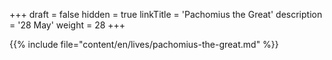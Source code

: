 +++
draft = false
hidden = true
linkTitle = 'Pachomius the Great'
description = '28 May'
weight = 28
+++

{{% include file="content/en/lives/pachomius-the-great.md" %}}
